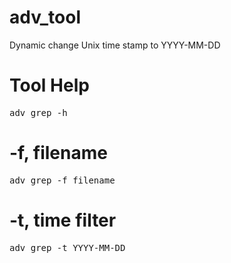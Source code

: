 # adv_tool
Dynamic change Unix time stamp to YYYY-MM-DD

Tool Help
======
<pre>adv_grep -h </pre>

-f, filename
======
<pre>adv_grep -f filename</pre>


-t, time filter
======
<pre>adv_grep -t YYYY-MM-DD</pre>

